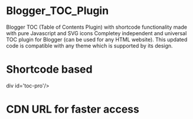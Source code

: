 # Blogger_TOC_Plugin
Blogger TOC (Table of Contents Plugin) with shortcode functionality made with pure Javascript and SVG icons
Completey independent and universal TOC plugin for Blogger (can be used for any HTML website). This updated code is compatible with any theme which is supported by its design.

# Shortcode based 
div id='toc-pro'/> 
# CDN URL for faster access
<script async='async' defer='defer' src='https://ghcdn.rawgit.org/mhdfasilwyd/Blogger_TOC_Plugin/main/toc-pro.js' type='text/javascript'></script>
